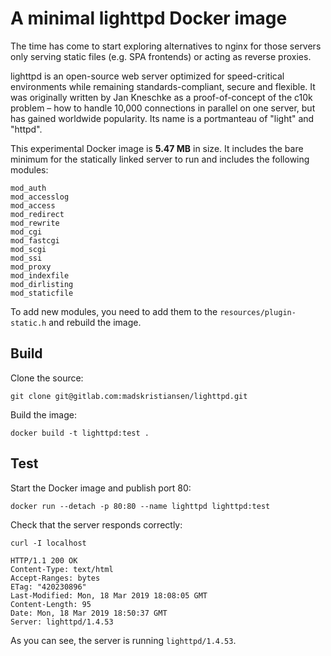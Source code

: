 # A minimal lighttpd Docker image

The time has come to start exploring alternatives to nginx for those servers only serving static files (e.g. SPA frontends) or acting as reverse proxies.

lighttpd is an open-source web server optimized for speed-critical environments while remaining standards-compliant, secure and flexible. It was originally written by Jan Kneschke as a proof-of-concept of the c10k problem – how to handle 10,000 connections in parallel on one server, but has gained worldwide popularity. Its name is a portmanteau of "light" and "httpd".

This experimental Docker image is **5.47 MB** in size. It includes the bare minimum for the statically linked server to run and includes the following modules:

```
mod_auth
mod_accesslog
mod_access
mod_redirect
mod_rewrite
mod_cgi
mod_fastcgi
mod_scgi
mod_ssi
mod_proxy
mod_indexfile
mod_dirlisting
mod_staticfile
```

To add new modules, you need to add them to the `resources/plugin-static.h` and rebuild the image.

## Build

Clone the source:

```
git clone git@gitlab.com:madskristiansen/lighttpd.git
```

Build the image:

```
docker build -t lighttpd:test .
```

## Test

Start the Docker image and publish port 80:

```
docker run --detach -p 80:80 --name lighttpd lighttpd:test
```

Check that the server responds correctly:

```
curl -I localhost

HTTP/1.1 200 OK
Content-Type: text/html
Accept-Ranges: bytes
ETag: "420230896"
Last-Modified: Mon, 18 Mar 2019 18:08:05 GMT
Content-Length: 95
Date: Mon, 18 Mar 2019 18:50:37 GMT
Server: lighttpd/1.4.53
```

As you can see, the server is running `lighttpd/1.4.53`.